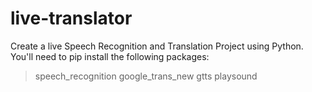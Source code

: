 # live-translator
Create a live Speech Recognition and Translation Project using Python.
You'll need to pip install the following packages:
> speech_recognition
> google_trans_new
> gtts
> playsound
